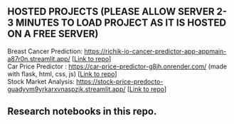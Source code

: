 ## HOSTED PROJECTS (PLEASE ALLOW SERVER 2-3 MINUTES TO LOAD PROJECT AS IT IS HOSTED ON A FREE SERVER) 
Breast Cancer Prediction: https://richik-io-cancer-predictor-app-appmain-a87r0n.streamlit.app/ [<a href='https://github.com/richik-io/cancer-predictor-app'>Link to repo</a>]<br>
Car Price Predictor : https://car-price-predictor-g8jh.onrender.com/ (made with flask, html, css, js) [<a href='https://github.com/richik-io/car-price-predictor'>Link to repo</a>]<br>
Stock Market Analysis: https://stock-price-predocto-guadyvm9yrkarxvnaspzjk.streamlit.app/ [<a href='https://github.com/richik-io/stock-price-predictor'>Link to repo</a>]<br>

## Research notebooks in this repo.
